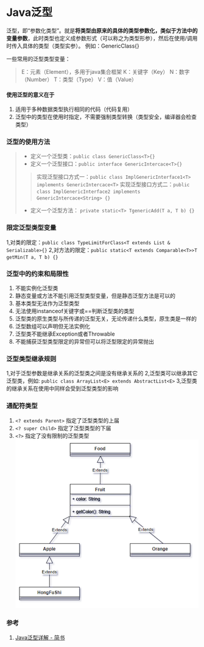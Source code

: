 # Java泛型
泛型，即“参数化类型”。就是**将类型由原来的具体的类型参数化，类似于方法中的变量参数**，此时类型也定义成参数形式（可以称之为类型形参），然后在使用/调用时传入具体的类型（类型实参）。
例如：GenericClass<T>{}

一些常用的泛型类型变量：
> E：元素（Element），多用于java集合框架
> K：关键字（Key）
> N：数字（Number）
> T：类型（Type）
> V：值（Value）

#### 使用泛型的意义在于
1. 适用于多种数据类型执行相同的代码（代码复用）
2. 泛型中的类型在使用时指定，不需要强制类型转换（类型安全，编译器会检查类型）

### 泛型的使用方法
> + 定义一个泛型类：```public class GenericClass<T>{}```
> + 定义一个泛型接口：```public interface GenericIntercace<T>{}```
> > 实现泛型接口方式一：```public class ImplGenericInterface1<T> implements GenericIntercace<T>```
> > 实现泛型接口方式二：```public class ImplGenericInterface2 implements GenericIntercace<String> {}```
> + 定义一个泛型方法： ```private static<T> TgenericAdd(T a, T b) {}```

### 限定泛型类型变量
1,对类的限定：```public class TypeLimitForClass<T extends List & Serializable>{}```
2,对方法的限定：```public static<T extends Comparable<T>>T getMin(T a, T b) {}```

### 泛型中的约束和局限性
1. 不能实例化泛型类
2. 静态变量或方法不能引用泛型类型变量，但是静态泛型方法是可以的
3. 基本类型无法作为泛型类型
4. 无法使用instanceof关键字或==判断泛型类的类型
5. 泛型类的原生类型与所传递的泛型无关，无论传递什么类型，原生类是一样的
6. 泛型数组可以声明但无法实例化
7. 泛型类不能继承Exception或者Throwable
8. 不能捕获泛型类型限定的异常但可以将泛型限定的异常抛出


### 泛型类型继承规则
1,对于泛型参数是继承关系的泛型类之间是没有继承关系的
2,泛型类可以继承其它泛型类，例如: ```public class ArrayList<E> extends AbstractList<E>```
3,泛型类的继承关系在使用中同样会受到泛型类型的影响

### 通配符类型
1. ```<? extends Parent>``` 指定了泛型类型的上届
2. ```<? super Child>``` 指定了泛型类型的下届
3. ```<?>``` 指定了没有限制的泛型类型
![1](Java泛型%20-%20通配符类型.webp) 
### 参考
1. [Java泛型详解 - 简书](https://www.jianshu.com/p/986f732ed2f1)